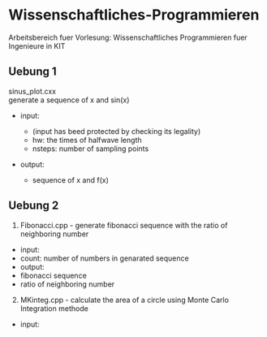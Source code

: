 # Wissenschaftliches-Programmieren
Arbeitsbereich fuer Vorlesung: Wissenschaftliches Programmieren fuer Ingenieure in KIT

## Uebung 1
sinus_plot.cxx  
generate a sequence of x and sin(x)

* input: 
  * (input has beed protected by checking its legality)
  * hw: the times of halfwave length
  * nsteps: number of sampling points

* output:
  * sequence of x and f(x)

## Uebung 2
1. Fibonacci.cpp - generate fibonacci sequence with the ratio of neighboring number  
 * input:
  * count: number of numbers in genarated sequence
 * output:
  * fibonacci sequence
  * ratio of neighboring number
2. MKinteg.cpp - calculate the area of a circle using Monte Carlo Integration methode
 * input:
  
